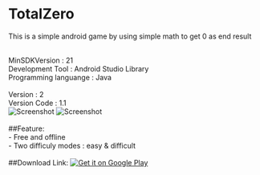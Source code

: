 # TotalZero
This is a simple android game by using simple math to get 0 as end result

</br>MinSDKVersion : 21
</br>Development Tool : Android Studio Library
</br>Programming languange : Java
</br>
</br> Version : 2
</br> Version Code : 1.1
</br>
![Screenshot](https://github.com/snufflesrea/TotalZero/blob/master/ss1.PNG)
![Screenshot](https://github.com/snufflesrea/TotalZero/blob/master/ss2.PNG)
</br>
</br>##Feature:
</br>- Free and offline
</br>- Two difficuly modes : easy & difficult
</br>
</br>##Download Link:
<a href='https://play.google.com/store/apps/details?id=com.andreasgift.totalzero&pcampaignid=MKT-Other-global-all-co-prtnr-py-PartBadge-Mar2515-1'><img alt='Get it on Google Play' src='https://play.google.com/intl/en_us/badges/images/generic/en_badge_web_generic.png'/></a>

